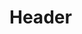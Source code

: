 <!-- TITLE: Blink Arrow -->
<!-- SUBTITLE: Fires an enchanted blinking arrow, teleporting you instantly to your target. -->

# Header